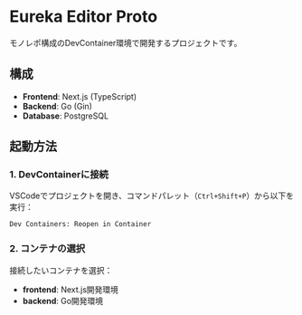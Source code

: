 # Eureka Editor Proto

モノレポ構成のDevContainer環境で開発するプロジェクトです。

## 構成

- **Frontend**: Next.js (TypeScript)
- **Backend**: Go (Gin)
- **Database**: PostgreSQL

## 起動方法

### 1. DevContainerに接続

VSCodeでプロジェクトを開き、コマンドパレット（`Ctrl+Shift+P`）から以下を実行：

```
Dev Containers: Reopen in Container
```

### 2. コンテナの選択

接続したいコンテナを選択：
- **frontend**: Next.js開発環境
- **backend**: Go開発環境
